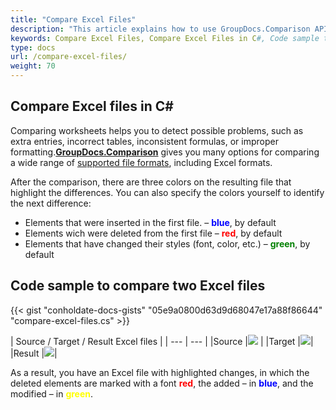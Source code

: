 ```yaml
---
title: "Compare Excel Files"
description: "This article explains how to use GroupDocs.Comparison API (which is a part of Conholdate.Total for .NET) to compare excel documents."
keywords: Compare Excel Files, Compare Excel Files in C#, Code sample to compare two Excel files
type: docs
url: /compare-excel-files/
weight: 70
---
```


## Compare Excel files in C#

Comparing worksheets helps you to detect possible problems, such as extra entries, incorrect tables, inconsistent formulas, or improper formatting.**[GroupDocs.Comparison](https://products.groupdocs.com/comparison/net)** gives you many options for comparing a wide range of [supported file formats](https://docs.groupdocs.com/comparison/net/supported-document-formats/), including Excel formats.

After the comparison, there are three colors on the resulting file that highlight the differences. You can also specify the colors yourself to identify the next difference:

*   Elements that were inserted in the first file. – <font color="blue">**blue**</font>, by default
*   Elements wich were deleted from the first file – <font color="red">**red**</font>, by default
*   Elements that have changed their styles (font, color, etc.) – <font color="green">**green**</font>, by default

## Code sample to compare two Excel files

{{< gist "conholdate-docs-gists" "05e9a0800d63d9d68047e17a88f86644" "compare-excel-files.cs" >}}

|  Source / Target / Result Excel files |
| --- | --- |
|Source |![](https://docs.groupdocs.com/comparison/net/images/how-to-compare-spreadsheet-or-tables-1.png) | 
|Target |![](https://docs.groupdocs.com/comparison/net/images/how-to-compare-spreadsheet-or-tables-2.png)|
|Result |![](https://docs.groupdocs.com/comparison/net/images/how-to-compare-spreadsheet-or-tables-3.png)|

As a result, you have an Excel file with highlighted changes, in which the deleted elements are marked with a font <font color="red">**red**</font>, the added – in <font color="blue">**blue**</font>, and the modified – in <font color="yellow">**green**</font>.








